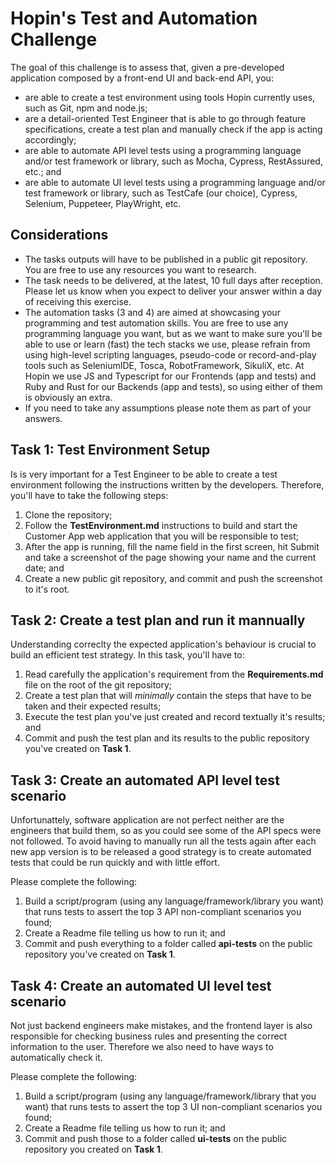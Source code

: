 # Hopin's Test and Automation Challenge #

The goal of this challenge is to assess that, given a pre-developed application composed by a front-end UI and back-end API, you:
- are able to create a test environment using tools Hopin currently uses, such as Git, npm and node.js;
- are a detail-oriented Test Engineer that is able to go through feature specifications, create a test plan and manually check if the app is acting accordingly;
- are able to automate API level tests using a programming language and/or test framework or library, such as Mocha, Cypress, RestAssured, etc.; and
- are able to automate UI level tests using a programming language and/or test framework or library, such as TestCafe (our choice), Cypress, Selenium, Puppeteer, PlayWright, etc.

## Considerations ##
- The tasks outputs will have to be published in a public git repository. You are free to use any resources you want to research.
- The task needs to be delivered, at the latest, 10 full days after reception. Please let us know when you expect to deliver your answer within a day of receiving this exercise.
- The automation tasks (3 and 4) are aimed at showcasing your programming and test automation skills. You are free to use any programming language you want, but as we want to make sure you'll be able to use or learn (fast) the tech stacks we use, please refrain from using high-level scripting languages, pseudo-code or record-and-play tools such as SeleniumIDE, Tosca, RobotFramework, SikuliX, etc. At Hopin we use JS and Typescript for our Frontends (app and tests) and Ruby and Rust for our Backends (app and tests), so using either of them is obviously an extra.
- If you need to take any assumptions please note them as part of your answers.

## Task 1: Test Environment Setup ##

Is is very important for a Test Engineer to be able to create a test environment following the instructions written by the developers. Therefore, you'll have to take the following steps:
1) Clone the repository;
2) Follow the **TestEnvironment.md** instructions to build and start the Customer App web application that you will be responsible to test;
3) After the app is running, fill the name field in the first screen, hit Submit and take a screenshot of the page showing your name and the current date; and 
4) Create a new public git repository, and commit and push the screenshot to it's root.

## Task 2: Create a test plan and run it mannually ##

Understanding correclty the expected application's behaviour is crucial to build an efficient test strategy. In this task, you'll have to:
1) Read carefully the application's requirement from the **Requirements.md** file on the root of the git repository;
2) Create a test plan that will _minimally_ contain the steps that have to be taken and their expected results;
3) Execute the test plan you've just created and record textually it's results; and
4) Commit and push the test plan and its results to the public repository you've created on **Task 1**.

## Task 3: Create an automated API level test scenario ##

Unfortunattely, software application are not perfect neither are the engineers that build them, so as you could see some of the API specs were not followed. To avoid having to manually run all the tests again after each new app version is to be released a good strategy is to create automated tests that could be run quickly and with little effort.

Please complete the following:
1) Build a script/program (using any language/framework/library you want) that runs tests to assert the top 3 API non-compliant scenarios you found;
2) Create a Readme file telling us how to run it; and
3) Commit and push everything to a folder called **api-tests** on the public repository you've created on **Task 1**.

## Task 4: Create an automated UI level test scenario ##

Not just backend engineers make mistakes, and the frontend layer is also responsible for checking business rules and presenting the correct information to the user. Therefore we also need to have ways to automatically check it.

Please complete the following:
1) Build a script/program (using any language/framework/library that you want) that runs tests to assert the top 3 UI non-compliant scenarios you found;
2) Create a Readme file telling us how to run it; and
3) Commit and push those to a folder called **ui-tests** on the public repository you created on **Task 1**.

